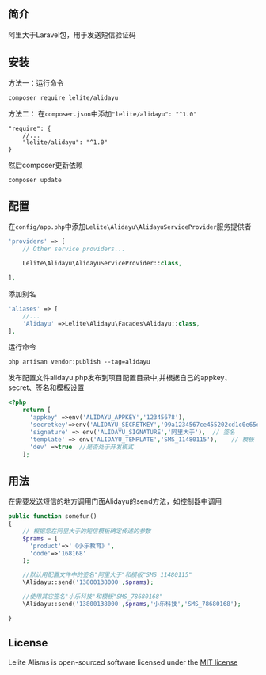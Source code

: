
## 简介

阿里大于Laravel包，用于发送短信验证码

## 安装

方法一：运行命令

    composer require lelite/alidayu

方法二：
在`composer.json`中添加`"lelite/alidayu": "^1.0"`
```
"require": {
    //...
    "lelite/alidayu": "^1.0"
}
```
然后composer更新依赖

    composer update

##  配置

在`config/app.php`中添加`Lelite\Alidayu\AlidayuServiceProvider`服务提供者

```php
'providers' => [
    // Other service providers...

    Lelite\Alidayu\AlidayuServiceProvider::class,

],
```
添加别名
```php
'aliases' => [
    //...
    'Alidayu' =>Lelite\Alidayu\Facades\Alidayu::class,
],
```
运行命令
```
php artisan vendor:publish --tag=alidayu
```
发布配置文件alidayu.php发布到项目配置目录中,并根据自己的appkey、secret、签名和模板设置
```php
<?php
    return [
      'appkey' =>env('ALIDAYU_APPKEY','12345678'),
      'secretkey'=>env('ALIDAYU_SECRETKEY','99a1234567ce455202cd1c0e65ea867k'),
      'signature' => env('ALIDAYU_SIGNATURE','阿里大于'),  // 签名
      'template' => env('ALIDAYU_TEMPLATE','SMS_11480115'),    // 模板
      'dev' =>true  //是否处于开发模式
    ];
```

## 用法
在需要发送短信的地方调用门面Alidayu的send方法，如控制器中调用
```php
public function somefun()
{
    // 根据您在阿里大于的短信模板确定传递的参数
    $prams = [
      'product'=>'《小乐教育》',
      'code'=>'168168'
    ];

    //默认用配置文件中的签名"阿里大于"和模板"SMS_11480115"
    \Alidayu::send('13800138000',$prams);

    //使用其它签名"小乐科技"和模板"SMS_78680168"
    \Alidayu::send('13800138000',$prams,'小乐科技','SMS_78680168');

}
```


## License

Lelite Alisms is open-sourced software licensed under the [MIT license](http://opensource.org/licenses/MIT)

